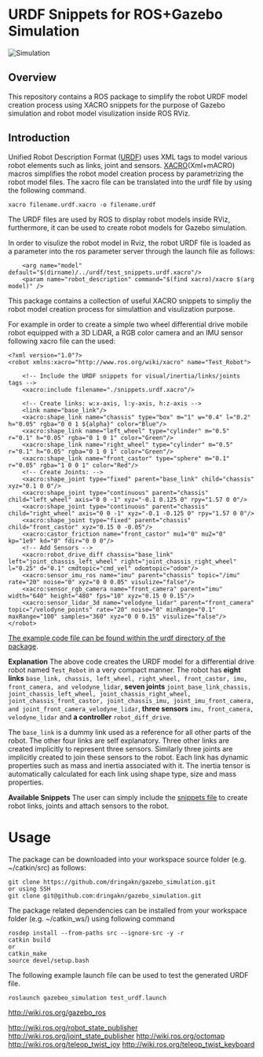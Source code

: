 # URDF Snippets for ROS+Gazebo Simulation

![Simulation](./.media/urdf_snippets_package.gif)

## Overview

This repository contains a ROS package to simplify the robot URDF model creation process using XACRO snippets for the purpose of Gazebo simulation and robot model visulization inside ROS RViz.

## Introduction

Unified Robot Description Format ([URDF](http://wiki.ros.org/urdf)) uses XML tags to model various robot elements such as links, joint and sensors. [XACRO](http://wiki.ros.org/xacro)(Xml+mACRO) macros simplifies the robot model creation process by parametrizing the robot model files. The xacro file can be translated into the urdf file by using the following command.

```
xacro filename.urdf.xacro -o filename.urdf
```

The URDF files are used by ROS to display robot models inside RViz, furthermore, it can be used to create robot models for Gazebo simulation.

In order to visulize the robot model in Rviz, the robot URDF file is loaded as a parameter into the ros parameter server through the launch file as follows:

```
    <arg name="model" default="$(dirname)/../urdf/test_snippets.urdf.xacro"/>
    <param name="robot_description" command="$(find xacro)/xacro $(arg model)" />
```

This package contains a collection of useful XACRO snippets to simpliy the robot model creation process for simulattion and visulization purpose.

For example in order to create a simple two wheel differential drive mobile robot equipped with a 3D LiDAR, a RGB color camera and an IMU sensor following xacro file can the used:

```
<?xml version="1.0"?>
<robot xmlns:xacro="http://www.ros.org/wiki/xacro" name="Test_Robot">

    <!-- Include the URDF snippets for visual/inertia/links/joints tags -->
    <xacro:include filename="./snippets.urdf.xacro"/>

    <!-- Create links: w:x-axis, l:y-axis, h:z-axis -->
    <link name="base_link"/>
    <xacro:shape_link name="chassis" type="box" m="1" w="0.4" l="0.2" h="0.05" rgba="0 0 1 ${alpha}" color="Blue"/>
    <xacro:shape_link name="left_wheel" type="cylinder" m="0.5" r="0.1" h="0.05" rgba="0 1 0 1" color="Green"/>
    <xacro:shape_link name="right_wheel" type="cylinder" m="0.5" r="0.1" h="0.05" rgba="0 1 0 1" color="Green"/>
    <xacro:shape_link name="front_castor" type="sphere" m="0.1" r="0.05" rgba="1 0 0 1" color="Red"/>
    <!-- Create Joints: -->
    <xacro:shape_joint type="fixed" parent="base_link" child="chassis" xyz="0.1 0 0"/>
    <xacro:shape_joint type="continuous" parent="chassis" child="left_wheel" axis="0 0 -1" xyz="-0.1 0.125 0" rpy="1.57 0 0"/>
    <xacro:shape_joint type="continuous" parent="chassis" child="right_wheel" axis="0 0 -1" xyz="-0.1 -0.125 0" rpy="1.57 0 0"/>
    <xacro:shape_joint type="fixed" parent="chassis" child="front_castor" xyz="0.15 0 -0.05"/>
    <xacro:castor_friction name="front_castor" mu1="0" mu2="0" kp="1e9" kd="0" fdir="0 0 0"/>
    <!-- Add Sensors -->
    <xacro:robot_drive_diff chassis="base_link" left="joint_chassis_left_wheel" right="joint_chassis_right_wheel" l="0.25" d="0.1" cmdtopic="cmd_vel" odomtopic="odom"/>
    <xacro:sensor_imu_ros name="imu" parent="chassis" topic="/imu" rate="20" noise="0" xyz="0 0 0.05" visulize="false"/>
    <xacro:sensor_rgb_camera name="front_camera" parent="imu" width="640" height="480" fps="10" xyz="0.15 0 0.15"/>
    <xacro:sensor_lidar_3d name="velodyne_lidar" parent="front_camera" topic="/velodyne_points" rate="20" noise="0" minRange="0.1" maxRange="100" samples="360" xyz="0 0 0.15" visulize="false"/>
</robot>
```

[The example code file can be found within the urdf directory of the package](./urdf/test_snippets.urdf.xacro).

**Explanation**
The above code creates the URDF model for a differential drive robot named `Test_Robot` in a very compact manner. The robot has **eight links** `base_link, chassis, left_wheel, right_wheel, front_castor, imu, front_camera, and velodyne_lidar`, **seven joints** `joint_base_link_chassis, joint_chassis_left_wheel, joint_chassis_right_wheel, joint_chassis_front_castor, joint_chassis_imu, joint_imu_front_camera, and joint_front_camera_velodyne_lidar`, **three sensors** `imu, front_camera, velodyne_lidar` and **a controller** `robot_diff_drive`.

The `base_link` is a dummy link used as a reference for all other parts of the robot. The other four links are self explanatory. Three other links are created implicitly to represent three sensors. Similarly three joints are implicitly created to join these sensors to the robot. Each link has dynamic properties such as mass and inertia associated with it. The inertia tensor is automatically calculated for each link using shape type, size and mass properties.

**Available Snippets**
The user can simply include the [snippets file](./urdf/snippets.urdf.xacro) to create robot links, joints and attach sensors to the robot.

# Usage

The package can be downloaded into your workspace source folder (e.g. ~/catkin/src) as follows:

```
git clone https://github.com/dringakn/gazebo_simulation.git
or using SSH
git clone git@github.com:dringakn/gazebo_simulation.git
```

The package related dependencies can be installed from your workspace folder (e.g. ~/catkin_ws/) using following command

```
rosdep install --from-paths src --ignore-src -y -r
catkin build
or
catkin_make
source devel/setup.bash
```

The following example launch file can be used to test the generated URDF file.

```
roslaunch gazebeo_simulation test_urdf.launch
```

http://wiki.ros.org/gazebo_ros

http://wiki.ros.org/robot_state_publisher
http://wiki.ros.org/joint_state_publisher
http://wiki.ros.org/octomap
http://wiki.ros.org/teleop_twist_joy
http://wiki.ros.org/teleop_twist_keyboard

